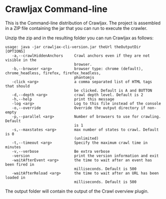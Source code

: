 # Crawljax Command-line
This is the Command-line distribution of Crawljax. The project is assembled in a ZIP file containing the jar that you can run to execute the crawler.

	
Unzip the zip and in the resulting folder you can run Crawljax as follows:

```
usage: java -jar crawljax-cli-version.jar theUrl theOutputDir [OPTIONS]
   -a,--crawlHiddenAnchors     Crawl anchors even if they are not visible in the
                               browser.
   -b,--browser <arg>          browser type: chrome (default), chrome_headless, firefox, firefox_headless,
                               phantomjs
   -click <arg>                a comma separated list of HTML tags that should
                               be clicked. Default is A and BUTTON
   -d,--depth <arg>            crawl depth level. Default is 2
   -h,--help                   print this message
   -log <arg>                  Log to this file instead of the console
   -o,--override               Override the output directory if non-empty
   -p,--parallel <arg>         Number of browsers to use for crawling. Default
                               is 1
   -s,--maxstates <arg>        max number of states to crawl. Default is 0
                               (unlimited)
   -t,--timeout <arg>          Specify the maximum crawl time in minutes
   -v,--verbose                Be extra verbose
   -version                    print the version information and exit
   -waitAfterEvent <arg>       the time to wait after an event has been fired in
                               milliseconds. Default is 500
   -waitAfterReload <arg>      the time to wait after an URL has been loaded in
                               milliseconds. Default is 500
```

The output folder will contain the output of the Crawl overview plugin.